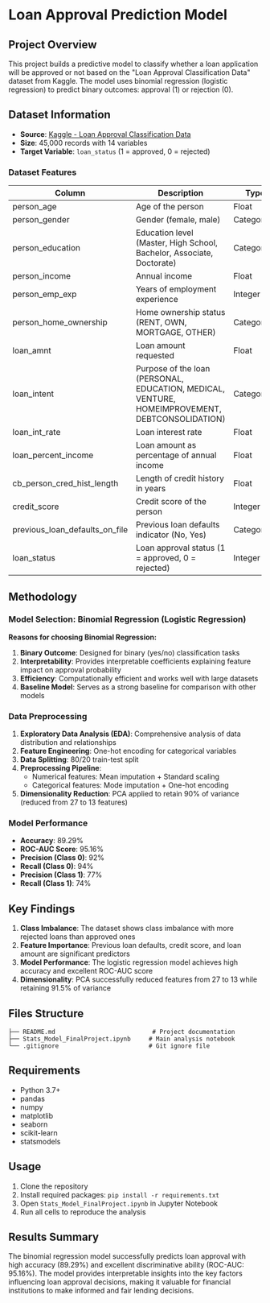 # Loan Approval Prediction Model

## Project Overview

This project builds a predictive model to classify whether a loan application will be approved or not based on the "Loan Approval Classification Data" dataset from Kaggle. The model uses binomial regression (logistic regression) to predict binary outcomes: approval (1) or rejection (0).

## Dataset Information

- **Source**: [Kaggle - Loan Approval Classification Data](https://www.kaggle.com/datasets/taweilo/loan-approval-classification-data)
- **Size**: 45,000 records with 14 variables
- **Target Variable**: `loan_status` (1 = approved, 0 = rejected)

### Dataset Features

| Column | Description | Type |
|--------|-------------|------|
| person_age | Age of the person | Float |
| person_gender | Gender (female, male) | Categorical |
| person_education | Education level (Master, High School, Bachelor, Associate, Doctorate) | Categorical |
| person_income | Annual income | Float |
| person_emp_exp | Years of employment experience | Integer |
| person_home_ownership | Home ownership status (RENT, OWN, MORTGAGE, OTHER) | Categorical |
| loan_amnt | Loan amount requested | Float |
| loan_intent | Purpose of the loan (PERSONAL, EDUCATION, MEDICAL, VENTURE, HOMEIMPROVEMENT, DEBTCONSOLIDATION) | Categorical |
| loan_int_rate | Loan interest rate | Float |
| loan_percent_income | Loan amount as percentage of annual income | Float |
| cb_person_cred_hist_length | Length of credit history in years | Float |
| credit_score | Credit score of the person | Integer |
| previous_loan_defaults_on_file | Previous loan defaults indicator (No, Yes) | Categorical |
| loan_status | Loan approval status (1 = approved, 0 = rejected) | Integer |

## Methodology

### Model Selection: Binomial Regression (Logistic Regression)

**Reasons for choosing Binomial Regression:**
1. **Binary Outcome**: Designed for binary (yes/no) classification tasks
2. **Interpretability**: Provides interpretable coefficients explaining feature impact on approval probability
3. **Efficiency**: Computationally efficient and works well with large datasets
4. **Baseline Model**: Serves as a strong baseline for comparison with other models

### Data Preprocessing

1. **Exploratory Data Analysis (EDA)**: Comprehensive analysis of data distribution and relationships
2. **Feature Engineering**: One-hot encoding for categorical variables
3. **Data Splitting**: 80/20 train-test split
4. **Preprocessing Pipeline**: 
   - Numerical features: Mean imputation + Standard scaling
   - Categorical features: Mode imputation + One-hot encoding
5. **Dimensionality Reduction**: PCA applied to retain 90% of variance (reduced from 27 to 13 features)

### Model Performance

- **Accuracy**: 89.29%
- **ROC-AUC Score**: 95.16%
- **Precision (Class 0)**: 92%
- **Recall (Class 0)**: 94%
- **Precision (Class 1)**: 77%
- **Recall (Class 1)**: 74%

## Key Findings

1. **Class Imbalance**: The dataset shows class imbalance with more rejected loans than approved ones
2. **Feature Importance**: Previous loan defaults, credit score, and loan amount are significant predictors
3. **Model Performance**: The logistic regression model achieves high accuracy and excellent ROC-AUC score
4. **Dimensionality**: PCA successfully reduced features from 27 to 13 while retaining 91.5% of variance

## Files Structure

```
├── README.md                           # Project documentation
├── Stats_Model_FinalProject.ipynb     # Main analysis notebook
└── .gitignore                         # Git ignore file
```

## Requirements

- Python 3.7+
- pandas
- numpy
- matplotlib
- seaborn
- scikit-learn
- statsmodels

## Usage

1. Clone the repository
2. Install required packages: `pip install -r requirements.txt`
3. Open `Stats_Model_FinalProject.ipynb` in Jupyter Notebook
4. Run all cells to reproduce the analysis

## Results Summary

The binomial regression model successfully predicts loan approval with high accuracy (89.29%) and excellent discriminative ability (ROC-AUC: 95.16%). The model provides interpretable insights into the key factors influencing loan approval decisions, making it valuable for financial institutions to make informed and fair lending decisions.
